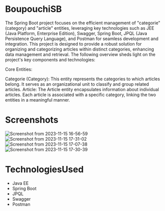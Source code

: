# BoupouchiSB
The Spring Boot project focuses on the efficient management of "categorie" (category) and "article" entities, leveraging key technologies such as JEE (Java Platform, Enterprise Edition), Swagger, Spring Boot, JPQL (Java Persistence Query Language), and Postman for seamless development and integration. This project is designed to provide a robust solution for organizing and categorizing articles within distinct categories, enhancing data management and retrieval. The following overview sheds light on the project's key components and technologies:

 Core Entities:

   Categorie (Category): This entity represents the categories to which articles belong. It serves as an organizational unit to classify and group related articles.
   Article: The Article entity encapsulates information about individual articles. Each article is associated with a specific category, linking the two entities in a meaningful manner.
   
# Screenshots

![Screenshot from 2023-11-15 16-56-59](https://github.com/Boupouchi/BoupouchiSB/assets/81436882/a7fabd53-6b6a-4c6e-babd-425e87b71764)
![Screenshot from 2023-11-15 17-31-02](https://github.com/Boupouchi/BoupouchiSB/assets/81436882/16f047e3-caa8-41cd-a213-24ed2f01950d)
![Screenshot from 2023-11-15 17-07-38](https://github.com/Boupouchi/BoupouchiSB/assets/81436882/c9966455-a45d-4744-92c8-a3d1f9dfccc2)
![Screenshot from 2023-11-15 17-30-39](https://github.com/Boupouchi/BoupouchiSB/assets/81436882/aada0b17-7b45-4ae0-97ff-3ad82fff14a9)


# TechnologiesUsed
* Java EE
* Spring Boot
* JPQL
* Swagger
* Postman
